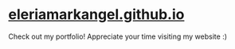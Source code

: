 # [eleriamarkangel.github.io](https://eleriamarkangel.github.io/)

Check out my portfolio! Appreciate your time visiting my website :)
